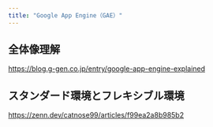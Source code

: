 ```yaml
---
title: "Google App Engine（GAE）"
---
```


## 全体像理解

https://blog.g-gen.co.jp/entry/google-app-engine-explained

## スタンダード環境とフレキシブル環境

https://zenn.dev/catnose99/articles/f99ea2a8b985b2
